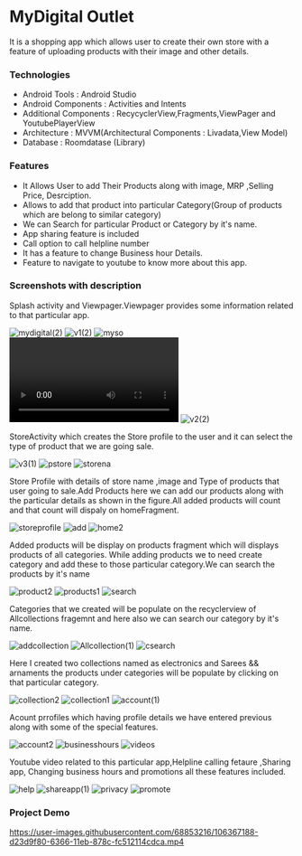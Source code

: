 # MyDigital Outlet

It is a shopping app which allows user to create their own store with a feature of uploading products with their image and other details.

### Technologies 
  *  Android Tools         : Android Studio
  *  Android Components    : Activities and Intents
  *  Additional Components : RecycyclerView,Fragments,ViewPager and YoutubePlayerView
  *  Architecture          : MVVM(Architectural Components : Livadata,View Model)
  * Database : Roomdatase (Library)
 
 ### Features
  * It Allows User to add Their Products along with image, MRP ,Selling Price, Desrciption.
  * Allows to add that product into particular Category(Group of products which are belong to similar category)
  * We can Search for particular Product or Category by it's name.
  * App sharing feature is included
  * Call option to call helpline number
  * It has a feature to change Business hour Details.
  * Feature to navigate to youtube to know more about this app.
 ### Screenshots with description
Splash activity and Viewpager.Viewpager provides some information related to that particular app.

![mydigital(2)](https://user-images.githubusercontent.com/68853216/106366164-111c2700-6360-11eb-8caf-63cbd736f256.png)
![v1(2)](https://user-images.githubusercontent.com/68853216/106366180-24c78d80-6360-11eb-8fc2-1a95836977f1.png)
![myso](https://user-images.githubusercontent.com/68853216/106367597-cdc6b600-6369-11eb-90f1-3cdb81bf792c.gif)
![android](https://user-images.githubusercontent.com/68853216/106367399-65c3a000-6368-11eb-9d99-9d3899ec74c5.mp4)
![v2(2)](https://user-images.githubusercontent.com/68853216/106366194-3ad54e00-6360-11eb-9b3e-cf819ce7a7a0.png)

StoreActivity which creates the Store profile to the user and it can select the type of product that we are going sale.

![v3(1)](https://user-images.githubusercontent.com/68853216/106366212-57718600-6360-11eb-9b4d-7481f9390f1c.png)
![pstore](https://user-images.githubusercontent.com/68853216/106365242-34dc6e80-635a-11eb-9b3e-beb85bdc379e.png)
![storena](https://user-images.githubusercontent.com/68853216/106365294-a2889a80-635a-11eb-9c4d-48c329dd4db5.png)

Store Profile with details of store name ,image and Type of products that user going to sale.Add Products here we can add our products along with the particular details as shown in the figure.All added products will count and that count will dispaly on homeFragment.

![storeprofile](https://user-images.githubusercontent.com/68853216/106365338-ea0f2680-635a-11eb-98b5-1283f2f2c411.png)
![add](https://user-images.githubusercontent.com/68853216/106365616-c056ff00-635c-11eb-8609-14091411524f.png)
![home2](https://user-images.githubusercontent.com/68853216/106365678-0ad87b80-635d-11eb-8a0c-9613a68bdaa3.png)

Added products will be display on products fragment which will displays products of all categories. While adding products we to need create category and  add these to those particular category.We can search the products by it's name


![product2](https://user-images.githubusercontent.com/68853216/106365709-4bd09000-635d-11eb-8c3d-3c8bfdbdfa58.png)
![products1](https://user-images.githubusercontent.com/68853216/106365735-7d495b80-635d-11eb-86df-ac83168a12c0.png)
![search](https://user-images.githubusercontent.com/68853216/106365808-fc3e9400-635d-11eb-988b-2e0f796ea1e9.png)

Categories that we created will be populate on the recyclerview of Allcollections fragemnt and here also we can search our category by it's name.


![addcollection](https://user-images.githubusercontent.com/68853216/106365948-cb129380-635e-11eb-902e-8ea22e6c605f.png)
![Allcollection(1)](https://user-images.githubusercontent.com/68853216/106365833-1ed0ad00-635e-11eb-9d3f-119c77ccb330.png)
![csearch](https://user-images.githubusercontent.com/68853216/106365862-50e20f00-635e-11eb-8932-7631cfae1c15.png)

Here I created two collections named as electronics and Sarees && arnaments the products under categories will be populate by clicking on that particular category.

![collection2](https://user-images.githubusercontent.com/68853216/106365884-6a835680-635e-11eb-9d7f-9be91a2a073f.png)
![collection1](https://user-images.githubusercontent.com/68853216/106365902-82f37100-635e-11eb-9fe6-3d106f4a4c5e.png)
![account(1)](https://user-images.githubusercontent.com/68853216/106365911-9acaf500-635e-11eb-8fcf-60052aad395e.png)

Acount prrofiles which having profile details we have entered previous along with some of the special features.

![account2](https://user-images.githubusercontent.com/68853216/106365924-ac140180-635e-11eb-8f93-899945c1a419.png)
![businesshours](https://user-images.githubusercontent.com/68853216/106365979-06ad5d80-635f-11eb-8b6a-f67892d9a063.png)
![videos](https://user-images.githubusercontent.com/68853216/106366015-2e9cc100-635f-11eb-8bb0-3f2d937418ee.png)

Youtube video related to this particular app,Helpline calling fetaure ,Sharing app, Changing business hours and promotions all these features included.

![help](https://user-images.githubusercontent.com/68853216/106366055-6a378b00-635f-11eb-9d6f-5130b33dea30.png)
![shareapp(1)](https://user-images.githubusercontent.com/68853216/106366069-863b2c80-635f-11eb-96d1-6ebea43413fb.png)
![privacy](https://user-images.githubusercontent.com/68853216/106366107-b08cea00-635f-11eb-907c-6f278d25138f.png)
![promote](https://user-images.githubusercontent.com/68853216/106366988-6c9ce380-6365-11eb-8270-8612de486b86.png)


### Project Demo

https://user-images.githubusercontent.com/68853216/106367188-d23d9f80-6366-11eb-878c-fc512114cdca.mp4






   
 


